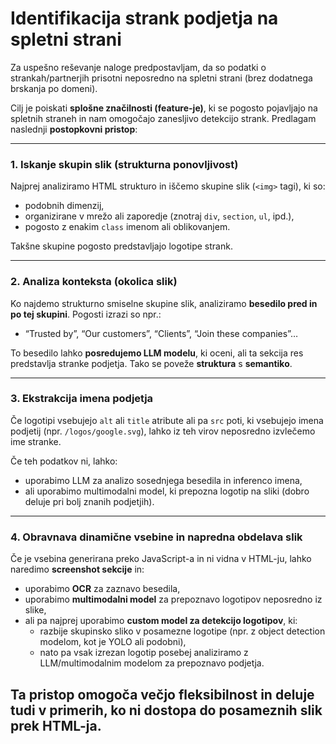 # Identifikacija strank podjetja na spletni strani

Za uspešno reševanje naloge predpostavljam, da so podatki o strankah/partnerjih prisotni neposredno na spletni strani (brez dodatnega brskanja po domeni).

Cilj je poiskati **splošne značilnosti (feature-je)**, ki se pogosto pojavljajo na spletnih straneh in nam omogočajo zanesljivo detekcijo strank. Predlagam naslednji **postopkovni pristop**:

---

### 1. **Iskanje skupin slik (strukturna ponovljivost)**  
Najprej analiziramo HTML strukturo in iščemo skupine slik (`<img>` tagi), ki so:
- podobnih dimenzij,
- organizirane v mrežo ali zaporedje (znotraj `div`, `section`, `ul`, ipd.),
- pogosto z enakim `class` imenom ali oblikovanjem.

Takšne skupine pogosto predstavljajo logotipe strank.

---

### 2. **Analiza konteksta (okolica slik)**  
Ko najdemo strukturno smiselne skupine slik, analiziramo **besedilo pred in po tej skupini**. Pogosti izrazi so npr.:
- “Trusted by”, “Our customers”, “Clients”, “Join these companies”…

To besedilo lahko **posredujemo LLM modelu**, ki oceni, ali ta sekcija res predstavlja stranke podjetja. Tako se poveže **struktura** s **semantiko**.

---

### 3. **Ekstrakcija imena podjetja**  
Če logotipi vsebujejo `alt` ali `title` atribute ali pa `src` poti, ki vsebujejo imena podjetij (npr. `/logos/google.svg`), lahko iz teh virov neposredno izvlečemo ime stranke.

Če teh podatkov ni, lahko:
- uporabimo LLM za analizo sosednjega besedila in inferenco imena,
- ali uporabimo multimodalni model, ki prepozna logotip na sliki (dobro deluje pri bolj znanih podjetjih).

---

### 4. **Obravnava dinamične vsebine in napredna obdelava slik**  
Če je vsebina generirana preko JavaScript-a in ni vidna v HTML-ju, lahko naredimo **screenshot sekcije** in:

- uporabimo **OCR** za zaznavo besedila,  
- uporabimo **multimodalni model** za prepoznavo logotipov neposredno iz slike,  
- ali pa najprej uporabimo **custom model za detekcijo logotipov**, ki:
  - razbije skupinsko sliko v posamezne logotipe (npr. z object detection modelom, kot je YOLO ali podobni),
  - nato pa vsak izrezan logotip posebej analiziramo z LLM/multimodalnim modelom za prepoznavo podjetja.

Ta pristop omogoča večjo fleksibilnost in deluje tudi v primerih, ko ni dostopa do posameznih slik prek HTML-ja.
---
